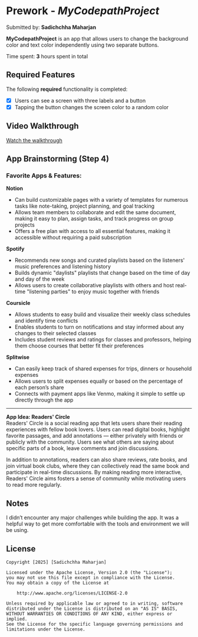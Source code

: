 # Prework - *MyCodepathProject*

Submitted by: **Sadichchha Maharjan**

**MyCodepathProject** is an app that allows users to change the background color and text color independently using two separate buttons.

Time spent: **3** hours spent in total

## Required Features

The following **required** functionality is completed:

- [x] Users can see a screen with three labels and a button
- [x] Tapping the button changes the screen color to a random color
 
## Video Walkthrough

[Watch the walkthrough](https://www.loom.com/share/f4a80efba3404e9bb5d1829426e54089?sid=d990b1da-4469-40fa-9203-9e0f5ae69927)


## App Brainstorming (Step 4)
### Favorite Apps & Features:
**Notion**
- Can build customizable pages with a variety of templates for numerous tasks like note-taking, project planning, and goal tracking
- Allows team members to collaborate and edit the same document, making it easy to plan, assign tasks, and track progress on group projects
- Offers a free plan with access to all essential features, making it accessible without requiring a paid subscription

**Spotify**
- Recommends new songs and curated playlists based on the listeners' music preferences and listening history
- Builds dynamic "daylists" playlists that change based on the time of day and day of the week
- Allows users to create collaborative playlists with others and host real-time "listening parties" to enjoy music together with friends

**Coursicle**
- Allows students to easy build and visualize their weekly class schedules and identify time conflicts
- Enables students to turn on notifications and stay informed about any changes to their selected classes
- Includes student reviews and ratings for classes and professors, helping them choose courses that better fit their preferences

**Splitwise**
- Can easily keep track of shared expenses for trips, dinners or household expenses
- Allows users to split expenses equally or based on the percentage of each person’s share
- Connects with payment apps like Venmo, making it simple to settle up directly through the app

---
**App Idea: Readers' Circle**\
Readers' Circle is a social reading app that lets users share their reading experiences with fellow book lovers. Users can read digital books, highlight favorite passages, and add annotations — either privately with friends or publicly with the community. Users see what others are saying about specific parts of a book, leave comments and join discussions.

In addition to annotations, readers can also share reviews, rate books, and join virtual book clubs, where they can collectively read the same book and participate in real-time discussions. By making reading more interactive, Readers' Circle aims fosters a sense of community while motivating users to read more regularly.

## Notes
I didn’t encounter any major challenges while building the app. It was a helpful way to get more comfortable with the tools and environment we will be using.

## License

    Copyright [2025] [Sadichchha Maharjan]

    Licensed under the Apache License, Version 2.0 (the "License");
    you may not use this file except in compliance with the License.
    You may obtain a copy of the License at

        http://www.apache.org/licenses/LICENSE-2.0

    Unless required by applicable law or agreed to in writing, software
    distributed under the License is distributed on an "AS IS" BASIS,
    WITHOUT WARRANTIES OR CONDITIONS OF ANY KIND, either express or implied.
    See the License for the specific language governing permissions and
    limitations under the License.
